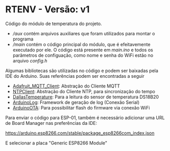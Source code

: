 # RTENV - Versão: v1

Código do módulo de temperatura do projeto.

- _/aux_ contém arquivos auxiliares que foram utilizados para montar o programa
- _/main_ contém o código principal do módulo, que é efeitavemente executado por ele. O código está presente em _main.ino_ e todos os parâmetros de configuação, como nome e senha do WiFi estão no arquivo _config.h_

Algumas bibliotecas são utilizadas no código e podem ser baixadas pela IDE do Arduino. Suas referências podem ser encontradas a seguir

- [Adafruit_MQTT_Client](https://github.com/adafruit/Adafruit_MQTT_Library): Abstração do Cliente MQTT
- [NTPClient](https://github.com/arduino-libraries/NTPClient): Abstração do Cliente NTP, para sincronização do tempo
- [DallasTemperature](https://github.com/milesburton/Arduino-Temperature-Control-Library): Para a leitura do sensor de temperatura DS18B20    
- [ArduinoLog](https://github.com/thijse/Arduino-Log/): Framework de geração de log (Conexão Serial)
- [ArduinoOTA](https://www.arduino.cc/reference/en/libraries/arduinoota/): Para possibilitar flash do firmware via conexão WiFi

Para enviar o código para ESP-01, também é necessário adicionar uma URL de Board Manager nas preferências da IDE:

https://arduino.esp8266.com/stable/package_esp8266com_index.json

E selecionar a placa "Generic ESP8266 Module"
